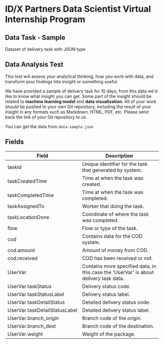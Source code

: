 # ID/X Partners Data Scientist Virtual Internship Program

## Data Task - Sample

Dataset of delivery task with JSON type

## Data Analysis Test

This test will assess your analytical thinking, how you work with data, and transform your findings into insight or something useful.

We have provided a sample of delivery task for 10 days, from this data we'd like to know what insight you can get. Some part of the insight should be related to **machine learning model** and **data visualization**. All of your work should be pushed to your own Git repository, including the result of your insight in any formats such as Markdown, HTML, PDF, etc. Please send back the link of your Git repository to us.

You can get the data from `data-sample.json`

## Fields

| Field                         | Description                                                                           |
| ----------------------------- | ------------------------------------------------------------------------------------- |
| taskId                        | Unique identifier for the task that generated by system.                              |
| taskCreatedTime               | Time at when the task was created.                                                    |
| taskCompletedTime             | Time at when the task was completed.                                                  |
| taskAssignedTo                | Worker that doing the task.                                                           |
| taskLocationDone              | Coordinate of where the task was completed.                                           |
| flow                          | Flow or type of the task.                                                             |
| cod                           | Contains data for the COD system.                                                     |
| cod.amount                    | Amount of money from COD.                                                             |
| cod.received                  | COD has been received or not.                                                         |
| UserVar                       | Contains more specified data, in this case the 'UserVar' is about delivery task data. |
| UserVar.taskStatus            | Delivery status code.                                                                 |
| UserVar.taskStatusLabel       | Delivery status label.                                                                |
| UserVar.taskDetailStatus      | Detailed delivery status code.                                                        |
| UserVar.taskDetailStatusLabel | Detailed delivery status label.                                                       |
| UserVar.branch_origin         | Branch code of the origin.                                                            |
| UserVar.branch_dest           | Branch code of the destination.                                                       |
| UserVar.weight                | Weight of the package.                                                                |
